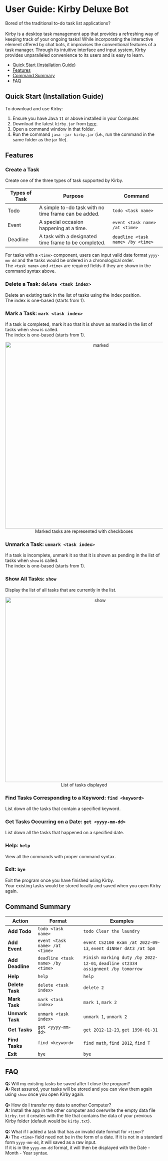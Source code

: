 # User Guide: Kirby Deluxe Bot
Bored of the traditional to-do task list applications? <br><br> Kirby is a desktop task management app that provides a refreshing way of keeping track of your ongoing tasks! While incorporating the interactive element offered by chat bots, it improvises the conventional features of a task manager. Through its intuitive interface and input system, Kirby provides unparalleled convenience to its users and is easy to learn. 

- [Quick Start (Installation Guide)](#quick-start)
- [Features](#features) 
- [Command Summary](#command-summary)
- [FAQ](#faq)

## Quick Start (Installation Guide)
To download and use Kirby: <br>
1. Ensure you have Java `11` or above installed in your Computer.
2. Download the latest `kirby.jar` from [here](https://github.com/sltsheryl/ip/releases/tag/A-Release).
3. Open a command window in that folder.
4. Run the command `java -jar kirby.jar` (i.e., run the command in the same folder as the jar file). 

## Features
### Create a Task 
Create one of the three types of task supported by Kirby.

| Types of Task  | Purpose | Command |
| ------------- | ------------- |------------- |
| Todo  | A simple to-do task with no time frame can be added.| `todo <task name>`|
| Event | A special occasion happening at a time.  | `event <task name> /at <time>`|
| Deadline |A task with a designated time frame to be completed.  | `deadline <task name> /by <time>`|

For tasks with a `<time>` component, users can input valid date format `yyyy-mm-dd` and the tasks would be ordered in a chronological order. <br>
The `<task name>` and `<time>` are required fields if they are shown in the command syntax above.

### Delete a Task: `delete <task index>`
Delete an existing task in the list of tasks using the index position. <br> 
The index is one-based (starts from 1). 

### Mark a Task: `mark <task index>` 
If a task is completed, mark it so that it is shown as marked in the list of tasks when `show` is called. <br> 
The index is one-based (starts from 1). <br>
<p align="center">
<img width="596" alt="marked" src="https://user-images.githubusercontent.com/96589109/189592390-72b776bb-3349-4ea9-a2f7-209c5921057f.png"> <br>
Marked tasks are represented with checkboxes
</p>

### Unmark a Task: `unmark <task index>`
If a task is incomplete, unmark it so that it is shown as pending in the list of tasks when `show` is called. <br>
The index is one-based (starts from 1). <br>

### Show All Tasks: `show`
Display the list of all tasks that are currently in the list. <br> 
<p align="center">
<img width="591" align="center" alt="show" src="https://user-images.githubusercontent.com/96589109/189591911-e6247836-80bc-4a0d-b4c6-451a109400a7.png"> <br>
List of tasks displayed
</p>

### Find Tasks Corresponding to a Keyword: `find <keyword>`
List down all the tasks that contain a specified keyword. <br>

### Get Tasks Occurring on a Date: `get <yyyy-mm-dd>`
List down all the tasks that happened on a specified date. <br>

### Help: `help`
View all the commands with proper command syntax. <br>

### Exit: `bye`
Exit the program once you have finished using Kirby. <br>
Your existing tasks would be stored locally and saved when you open Kirby again. <br>


## Command Summary

| Action  | Format| Examples |
| ------------- | ------------- |------------- |
| **Add Todo**  | `todo <task name>`| `todo Clear the laundry`|
| **Add Event** | `event <task name> /at <time>`  | `event CS2100 exam /at 2022-09-13`, `event d1NNer dAt3 /at 5pm`|
| **Add Deadline** | `deadline <task name> /by <time>`  | `Finish marking duty /by 2022-12-01`, `deadline st2334 assignment /by tomorrow`|
| **Help**  | `help`| `help`|
| **Delete Task**  | `delete <task index>`| `delete 2`|
| **Mark Task**  | `mark <task index>`| `mark 1`, `mark 2`|
| **Unmark Task**  | `unmark <task index>`| `unmark 1`, `unmark 2`|
| **Get Tasks**  | `get <yyyy-mm-dd>`| `get 2012-12-23`, `get 1990-01-31`|
| **Find Tasks**  | `find <keyword>`| `find math`, `find 2012`, `find T`|
| **Exit**  | `bye`| `bye`|


## FAQ
**Q:** Will my existing tasks be saved after I close the program? <br>
**A:** Rest assured, your tasks will be stored and you can view them again using `show` once you open Kirby again. <br> <br>
**Q:** How do I transfer my data to another Computer? <br>
**A:** Install the app in the other computer and overwrite the empty data file `kirby.txt` it creates with the file that contains the data of your previous Kirby folder (default would be `kirby.txt`). <br><br>
**Q:** What if I added a task that has an invalid date format for `<time>`? <br>
**A:** The `<time>` field need not be in the form of a date. If it is not in a standard form `yyyy-mm-dd`, it will saved as a raw input. <br>
If it is in the `yyyy-mm-dd` format, it will then be displayed with the Date - Month - Year syntax.

